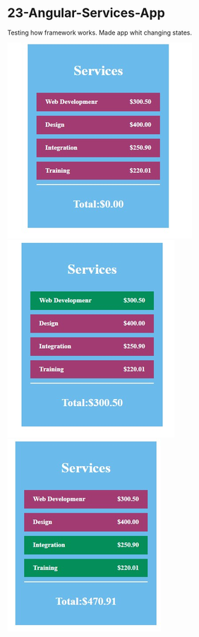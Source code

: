 # 23-Angular-Services-App

Testing how framework works.
Made app whit changing states.

![img1](./img1.jpg)
![img2](./img2.jpg)
![img3](./img3.jpg)
